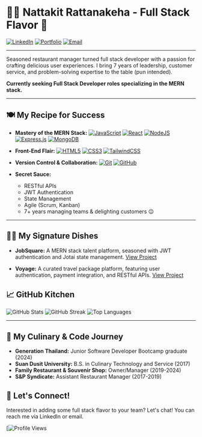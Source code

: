 # 👨‍🍳 Nattakit Rattanakeha - Full Stack Flavor 🍔

[![LinkedIn](https://img.shields.io/badge/LinkedIn-0077B5?style=for-the-badge&logo=linkedin&logoColor=white)](https://www.linkedin.com/in/nattakit-rattanakeha/)
[![Portfolio](https://img.shields.io/badge/Portfolio-FF7139?style=for-the-badge&logo=Firefox-Browser&logoColor=white)](https://portfolio-steel-zeta-86.vercel.app/) 
[![Email](https://img.shields.io/badge/Email-D14836?style=for-the-badge&logo=gmail&logoColor=white)](mailto:nattakit.rattanakeha@gmail.com)

---


Seasoned restaurant manager turned full stack developer with a passion for crafting delicious user experiences. I bring 7 years of leadership, customer service, and problem-solving expertise to the table (pun intended).

**Currently seeking Full Stack Developer roles specializing in the MERN stack.**

---

## 🍽️ My Recipe for Success

* **Mastery of the MERN Stack:**
[![JavaScript](https://img.shields.io/badge/javascript-%23323330.svg?style=for-the-badge&logo=javascript&logoColor=%23F7DF1E)](#)
[![React](https://img.shields.io/badge/react-%2320232a.svg?style=for-the-badge&logo=react&logoColor=%2361DAFB)](#)
[![NodeJS](https://img.shields.io/badge/node.js-6DA55F?style=for-the-badge&logo=node.js&logoColor=white)](#)
[![Express.js](https://img.shields.io/badge/express.js-%23404d59.svg?style=for-the-badge&logo=express&logoColor=%2361DAFB)](#)
[![MongoDB](https://img.shields.io/badge/MongoDB-%234ea94b.svg?style=for-the-badge&logo=mongodb&logoColor=white)](#)

* **Front-End Flair:**
[![HTML5](https://img.shields.io/badge/html5-%23E34F26.svg?style=for-the-badge&logo=html5&logoColor=white)](#)
[![CSS3](https://img.shields.io/badge/css3-%231572B6.svg?style=for-the-badge&logo=css3&logoColor=white)](#)
[![TailwindCSS](https://img.shields.io/badge/tailwindcss-%2338B2AC.svg?style=for-the-badge&logo=tailwind-css&logoColor=white)](#)

* **Version Control & Collaboration:**
[![Git](https://img.shields.io/badge/git-%23F05033.svg?style=for-the-badge&logo=git&logoColor=white)](#)
[![GitHub](https://img.shields.io/badge/github-%23121011.svg?style=for-the-badge&logo=github&logoColor=white)](#)

* **Secret Sauce:**
    * RESTful APIs
    * JWT Authentication
    * State Management
    * Agile (Scrum, Kanban)
    * 7+ years managing teams & delighting customers 😉

---

## 👨‍🍳 My Signature Dishes

* **JobSquare:** A MERN stack talent platform, seasoned with JWT authentication and Jotai state management.
[View Project](project-link-here)

* **Voyage:** A curated travel package platform, featuring user authentication, payment integration, and RESTful APIs.
[View Project](project-link-here)

## 📈 GitHub Kitchen

![GitHub Stats](https://github-readme-stats.vercel.app/api?username=SmileNattakit&theme=dark&hide_border=false&include_all_commits=false&count_private=false)
![GitHub Streak](https://github-readme-streak-stats.herokuapp.com/?user=SmileNattakit&theme=dark&hide_border=false)
![Top Languages](https://github-readme-stats.vercel.app/api/top-langs/?username=SmileNattakit&theme=dark&hide_border=false&include_all_commits=false&count_private=false&layout=compact)

---

## 📖 My Culinary & Code Journey

* **Generation Thailand:** Junior Software Developer Bootcamp graduate (2024)
* **Suan Dusit University:** B.S. in Culinary Technology and Service (2017)
* **Family Restaurant & Souvenir Shop:** Owner/Manager (2019-2024)
* **S&P Syndicate:** Assistant Restaurant Manager (2017-2019)


## 💬 Let's Connect!

Interested in adding some full stack flavor to your team?  Let's chat! You can reach me via LinkedIn or email. 

[![Profile Views](https://visitcount.itsvg.in/api?id=SmileNattakit&icon=0&color=0) 
